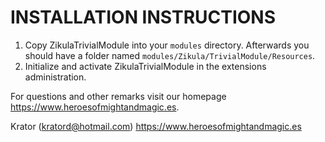 # INSTALLATION INSTRUCTIONS

1. Copy ZikulaTrivialModule into your `modules` directory. Afterwards you should have a folder named `modules/Zikula/TrivialModule/Resources`.
2. Initialize and activate ZikulaTrivialModule in the extensions administration.

For questions and other remarks visit our homepage https://www.heroesofmightandmagic.es.

Krator (kratord@hotmail.com)
https://www.heroesofmightandmagic.es
